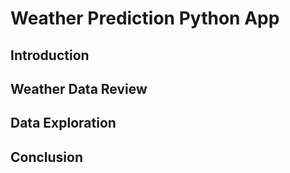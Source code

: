 # Weather Prediction Python App

## Introduction

## Weather Data Review

## Data Exploration

## Conclusion
